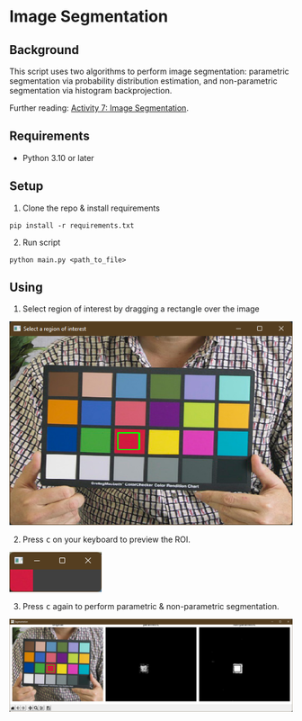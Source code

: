 # Image Segmentation

## Background
This script uses two algorithms to perform image segmentation: 
parametric segmentation via probability distribution estimation, and
non-parametric segmentation via histogram backprojection.

Further reading: [Activity 7: Image Segmentation](https://kvdomingo.xyz/svip/ap186/image-segmentation).

## Requirements
- Python 3.10 or later

## Setup
1. Clone the repo & install requirements
```shell
pip install -r requirements.txt
```
2. Run script
```shell
python main.py <path_to_file>
```

## Using
1. Select region of interest by dragging a rectangle over the image

![Select ROI](doc/window1.png)

2. Press <kbd>c</kbd> on your keyboard to preview the ROI.

![Preview ROI](doc/window2.png)

3. Press <kbd>c</kbd> again to perform parametric & non-parametric segmentation.

![Segmented image](doc/window3.png)
